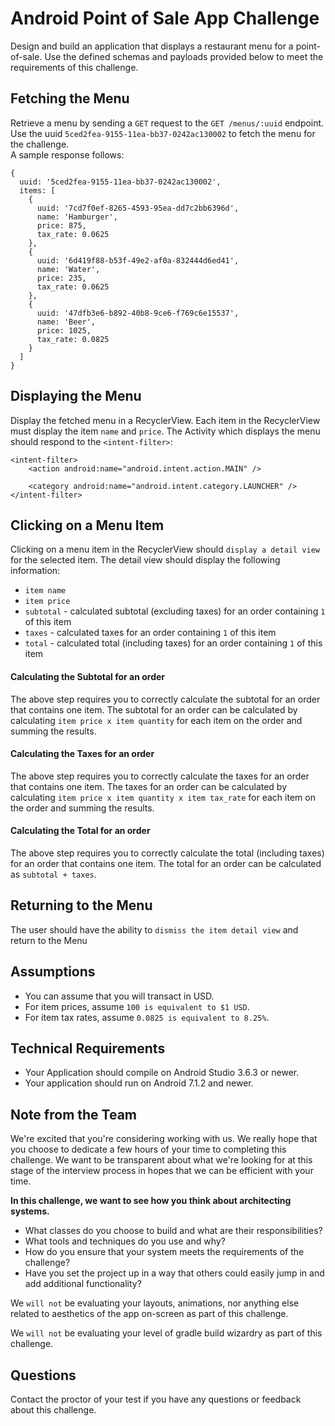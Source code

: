 # Android Point of Sale App Challenge
Design and build an application that displays a restaurant menu for a point-of-sale. Use the defined schemas and payloads provided below to meet the requirements of this challenge.

## Fetching the Menu
Retrieve a menu by sending a `GET` request to the `GET /menus/:uuid` endpoint.  
Use the uuid `5ced2fea-9155-11ea-bb37-0242ac130002` to fetch the menu for the challenge.  
A sample response follows:
```
{
  uuid: '5ced2fea-9155-11ea-bb37-0242ac130002',
  items: [
    {
      uuid: '7cd7f0ef-8265-4593-95ea-dd7c2bb6396d',
      name: 'Hamburger',
      price: 875,
      tax_rate: 0.0625
    },
    {
      uuid: '6d419f88-b53f-49e2-af0a-832444d6ed41',
      name: 'Water',
      price: 235,
      tax_rate: 0.0625
    },
    {
      uuid: '47dfb3e6-b892-40b8-9ce6-f769c6e15537',
      name: 'Beer',
      price: 1025,
      tax_rate: 0.0825
    }
  ]
}
```

## Displaying the Menu
Display the fetched menu in a RecyclerView.  Each item in the RecyclerView must display the item `name` and `price`.  The Activity which displays the menu should respond to the `<intent-filter>`:
```
<intent-filter>
    <action android:name="android.intent.action.MAIN" />

    <category android:name="android.intent.category.LAUNCHER" />
</intent-filter>
```

## Clicking on a Menu Item
Clicking on a menu item in the RecyclerView should `display a detail view` for the selected item.  The detail view should display the following information:
- `item name`
- `item price`
- `subtotal` - calculated subtotal (excluding taxes) for an order containing `1` of this item
- `taxes` - calculated taxes for an order containing `1` of this item
- `total` - calculated total (including taxes) for an order containing `1` of this item

#### Calculating the Subtotal for an order
The above step requires you to correctly calculate the subtotal for an order that contains one item.
The subtotal for an order can be calculated by calculating `item price x item quantity` for each item on the order and summing the results.

#### Calculating the Taxes for an order
The above step requires you to correctly calculate the taxes for an order that contains one item.
The taxes for an order can be calculated by calculating `item price x item quantity x item tax_rate` for each item on the order and summing the results.

#### Calculating the Total for an order
The above step requires you to correctly calculate the total (including taxes) for an order that contains one item.
The total for an order can be calculated as `subtotal + taxes`.

## Returning to the Menu
The user should have the ability to `dismiss the item detail view` and return to the Menu

## Assumptions
* You can assume that you will transact in USD.
* For item prices, assume `100 is equivalent to $1 USD`.
* For item tax rates, assume `0.0825 is equivalent to 8.25%`.

## Technical Requirements
* Your Application should compile on Android Studio 3.6.3 or newer.
* Your application should run on Android 7.1.2 and newer.

## Note from the Team
We're excited that you're considering working with us.  We really hope that you choose to dedicate a few hours of your time to completing this challenge.  We want to be transparent about what we're looking for at this stage of the interview process in hopes that we can be efficient with your time.

**In this challenge, we want to see how you think about architecting systems.**
- What classes do you choose to build and what are their responsibilities?
- What tools and techniques do you use and why?
- How do you ensure that your system meets the requirements of the challenge?
- Have you set the project up in a way that others could easily jump in and add additional functionality?

We `will not` be evaluating your layouts, animations, nor anything else related to aesthetics of the app on-screen as part of this challenge.

We `will not` be evaluating your level of gradle build wizardry as part of this challenge.

## Questions
Contact the proctor of your test if you have any questions or feedback about this challenge.


